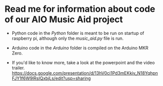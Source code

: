 # Read me for information about code of our AIO Music Aid project

* Python code in the *Python* folder is meant to be run on startup of raspberry pi, although only the *music_aid.py* file is run.
* Arduino code in the *Arduino* folder is compiled on the Arduino MKR Zero.

* If you'd like to know more, take a look at the powerpoint and the video trailer. \
https://docs.google.com/presentation/d/13hV0ci1Pd3mEKkiv_N18YqhpnFJY1f6W9lRsIQxbjLs/edit?usp=sharing

